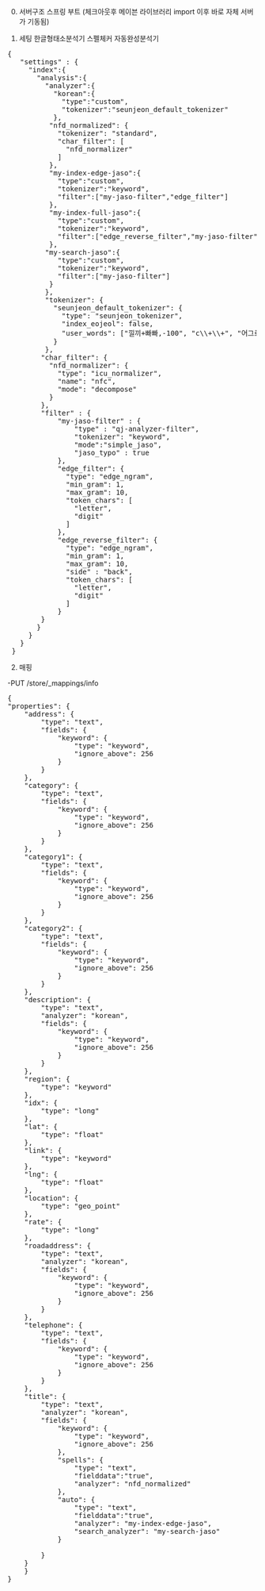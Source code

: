0. 서버구조
스프링 부트 (체크아웃후 메이븐 라이브러리 import 이후 바로 자체 서버가 기동됨)

1. 세팅
한글형태소분석기
스펠체커
자동완성분석기
<pre>
{
   "settings" : {
     "index":{
       "analysis":{
         "analyzer":{
           "korean":{
             "type":"custom",
             "tokenizer":"seunjeon_default_tokenizer"
           },
          "nfd_normalized": {
            "tokenizer": "standard",
            "char_filter": [
              "nfd_normalizer"
            ]
          },
          "my-index-edge-jaso":{
	        "type":"custom",
	        "tokenizer":"keyword",
	        "filter":["my-jaso-filter","edge_filter"]
	      },
	      "my-index-full-jaso":{
	        "type":"custom",
	        "tokenizer":"keyword",
	        "filter":["edge_reverse_filter","my-jaso-filter","edge_filter"]
	      },
	     "my-search-jaso":{
	        "type":"custom",
	        "tokenizer":"keyword",
	        "filter":["my-jaso-filter"]
	      }
         },
         "tokenizer": {
           "seunjeon_default_tokenizer": {
             "type": "seunjeon_tokenizer",
             "index_eojeol": false,
             "user_words": ["낄끼+빠빠,-100", "c\\+\\+", "어그로", "버카충", "abc마트"]
           }
         },
        "char_filter": {
          "nfd_normalizer": {
            "type": "icu_normalizer",
            "name": "nfc",
            "mode": "decompose"
          }
        },
        "filter" : {
            "my-jaso-filter" : {
                "type" : "qj-analyzer-filter",
                "tokenizer": "keyword",
                "mode":"simple_jaso",
                "jaso_typo" : true
            },
            "edge_filter": {
              "type": "edge_ngram",
              "min_gram": 1,
              "max_gram": 10,
              "token_chars": [
                "letter",
                "digit"
              ]
            },
        	"edge_reverse_filter": {
              "type": "edge_ngram",
              "min_gram": 1,
              "max_gram": 10,
              "side" : "back",
              "token_chars": [
                "letter",
                "digit"
              ]
            }
        }
       }
     }
   }
 }
</pre>

 2. 매핑

-PUT /store/_mappings/info
<pre>
{
"properties": {
    "address": {
        "type": "text",
        "fields": {
            "keyword": {
                "type": "keyword",
                "ignore_above": 256
            }
        }
    },
    "category": {
        "type": "text",
        "fields": {
            "keyword": {
                "type": "keyword",
                "ignore_above": 256
            }
        }
    },
    "category1": {
        "type": "text",
        "fields": {
            "keyword": {
                "type": "keyword",
                "ignore_above": 256
            }
        }
    },
    "category2": {
        "type": "text",
        "fields": {
            "keyword": {
                "type": "keyword",
                "ignore_above": 256
            }
        }
    },
    "description": {
        "type": "text",
        "analyzer": "korean",
        "fields": {
            "keyword": {
                "type": "keyword",
                "ignore_above": 256
            }
        }
    },
    "region": {
        "type": "keyword"
    },
    "idx": {
        "type": "long"
    },
    "lat": {
        "type": "float"
    },
    "link": {
        "type": "keyword"
    },
    "lng": {
        "type": "float"
    },
    "location": {
        "type": "geo_point"
    },
    "rate": {
        "type": "long"
    },
    "roadaddress": {
        "type": "text",
        "analyzer": "korean",
        "fields": {
            "keyword": {
                "type": "keyword",
                "ignore_above": 256
            }
        }
    },
    "telephone": {
        "type": "text",
        "fields": {
            "keyword": {
                "type": "keyword",
                "ignore_above": 256
            }
        }
    },
    "title": {
        "type": "text",
        "analyzer": "korean",
        "fields": {
            "keyword": {
                "type": "keyword",
                "ignore_above": 256
            },
            "spells": {
                "type": "text",
                "fielddata":"true",
                "analyzer": "nfd_normalized"
            },
            "auto": {
                "type": "text",
                "fielddata":"true",
                "analyzer": "my-index-edge-jaso",
                "search_analyzer": "my-search-jaso"
            }

        }
    }
	}
}
</pre>

